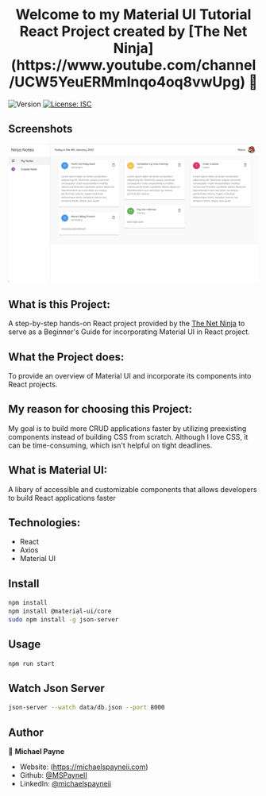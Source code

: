 <h1 align="center">Welcome to my Material UI Tutorial React Project created by [The Net Ninja](https://www.youtube.com/channel/UCW5YeuERMmlnqo4oq8vwUpg) 👋</h1>
<p>
  <img alt="Version" src="https://img.shields.io/badge/version-1.0.0-blue.svg?cacheSeconds=2592000" />
  <a href="#" target="_blank">
    <img alt="License: ISC" src="https://img.shields.io/badge/License-ISC-yellow.svg" />
  </a>
</p>

## Screenshots

![Project](public/materialUIscreenshot.png)

## What is this Project:

A step-by-step hands-on React project provided by the [The Net Ninja](https://www.youtube.com/channel/UCW5YeuERMmlnqo4oq8vwUpg) to serve as a Beginner's Guide for incorporating Material UI in React project.

## What the Project does:

To provide an overview of Material UI and incorporate its components into React projects.

## My reason for choosing this Project:

My goal is to build more CRUD applications faster by utilizing preexisting components instead of building CSS from scratch. Although I love CSS, it can be time-consuming, which isn't helpful on tight deadlines.

## What is Material UI:

A libary of accessible and customizable components that allows developers to build React applications faster

## Technologies:

- React
- Axios
- Material UI

## Install

```sh
npm install
npm install @material-ui/core
sudo npm install -g json-server
```

## Usage

```sh
npm run start

```

## Watch Json Server

```sh
json-server --watch data/db.json --port 8000

```

## Author

👤 **Michael Payne**

- Website: (https://michaelspayneii.com)
- Github: [@MSPayneII](https://github.com/MSPayneII)
- LinkedIn: [@michaelspayneii](https://linkedin.com/in/michaelspayneii)

